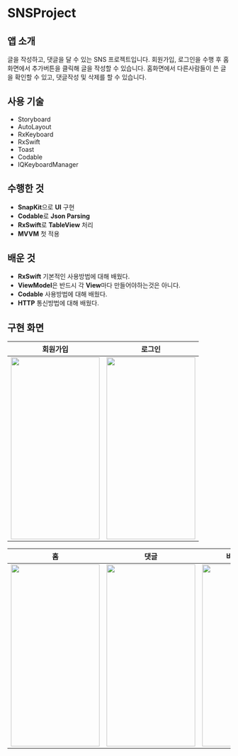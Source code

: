 # SNSProject

## 앱 소개

글을 작성하고, 댓글을 달 수 있는 SNS 프로젝트입니다. 회원가입, 로그인을 수행 후 홈화면에서 추가버튼을 클릭해 글을 작성할 수 있습니다. 홈화면에서 다른사람들이 쓴 글을 확인할 수 있고, 댓글작성 및 삭제를 할 수 있습니다.

## 사용 기술

- Storyboard
- AutoLayout
- RxKeyboard
- RxSwift
- Toast
- Codable
- IQKeyboardManager

## 수행한 것

- **SnapKit**으로 **UI** 구현
- **Codable**로 **Json Parsing**
- **RxSwift**로 **TableView** 처리
- **MVVM** 첫 적용

## 배운 것

- **RxSwift** 기본적인 사용방법에 대해 배웠다.
- **ViewModel**은 반드시 각 **View**마다 만들어야하는것은 아니다.
- **Codable** 사용방법에 대해 배웠다.
- **HTTP** 통신방법에 대해 배웠다.

## 구현 화면
|회원가입|로그인|
|------|----|
|<img src="https://user-images.githubusercontent.com/26789278/163793069-c8c6eb4d-c196-459a-a4cd-c7c2b51e3bc0.png"  width="200" height="410">|<img src="https://user-images.githubusercontent.com/26789278/163793067-cc65e616-1733-4d9b-b3a0-2e2572ff67e4.png"  width="200" height="410">|

|홈|댓글|비밀번호 변경|
|-|---|----------|
|<img src="https://user-images.githubusercontent.com/26789278/163793061-7a5333d5-bedc-4953-a806-6cc0d033c215.png"  width="200" height="410">|<img src="https://user-images.githubusercontent.com/26789278/163793051-882f6762-0a3a-45f3-a801-3c2b6353b9f2.png"  width="200" height="410">|<img src="https://user-images.githubusercontent.com/26789278/163793039-d93782b5-9e41-4033-b5a9-c2d050c2bf77.png"  width="200" height="410">|
